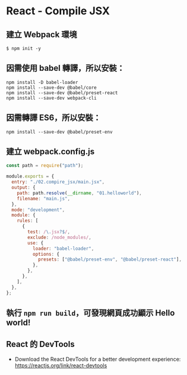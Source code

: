 # React - Compile JSX

## 建立 Webpack 環境

```
$ npm init -y
```

## 因需使用 babel 轉譯，所以安裝：

```
npm install -D babel-loader
npm install --save-dev @babel/core
npm install --save-dev @babel/preset-react
npm install --save-dev webpack-cli
```

## 因需轉譯 ES6，所以安裝：

```
npm install --save-dev @babel/preset-env
```

## 建立 webpack.config.js

```javascript
const path = require("path");

module.exports = {
  entry: "./02.compire_jsx/main.jsx",
  output: {
    path: path.resolve(__dirname, "01.helloworld"),
    filename: "main.js",
  },
  mode: "development",
  module: {
    rules: [
      {
        test: /\.jsx?$/,
        exclude: /node_modules/,
        use: {
          loader: "babel-loader",
          options: {
            presets: ["@babel/preset-env", "@babel/preset-react"],
          },
        },
      },
    ],
  },
};
```

## 執行 `npm run build`，可發現網頁成功顯示 Hello world!

## React 的 DevTools

- Download the React DevTools for a better development experience: https://reactjs.org/link/react-devtools
